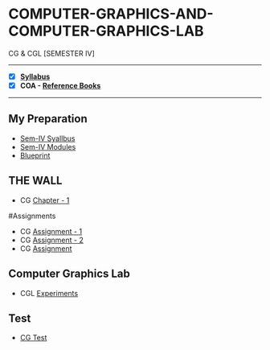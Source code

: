# COMPUTER-GRAPHICS-AND-COMPUTER-GRAPHICS-LAB
 CG & CGL [SEMESTER IV]
 
 ---
 
 - [X] **[Syllabus](https://github.com/Amey-Thakur/COMPUTER-GRAPHICS-AND-COMPUTER-GRAPHICS-LAB/blob/main/SE-Comps_CBCGS_Syllabus.pdf)**
 - [x] **COA - [Reference Books](https://github.com/Amey-Thakur/COMPUTER-GRAPHICS-AND-COMPUTER-GRAPHICS-LAB/tree/main/Reference%20Books)**
 
 ---
 
 ## My Preparation
 - [Sem-IV Syallbus](https://github.com/Amey-Thakur/COMPUTER-GRAPHICS-AND-COMPUTER-GRAPHICS-LAB/blob/main/My%20Preparation/Syllabus.png)
 - [Sem-IV Modules](https://github.com/Amey-Thakur/COMPUTER-GRAPHICS-AND-COMPUTER-GRAPHICS-LAB/blob/main/My%20Preparation/Modules.png)
 - [Blueprint](https://github.com/Amey-Thakur/COMPUTER-GRAPHICS-AND-COMPUTER-GRAPHICS-LAB/blob/main/Blueprint%20(CG).png)

## THE WALL
 - CG [Chapter - 1](https://github.com/Amey-Thakur/COMPUTER-GRAPHICS-AND-COMPUTER-GRAPHICS-LAB/blob/main/THE%20WALL/CG_Chapter-1.pdf)

#Assignments
 - CG [Assignment - 1](https://github.com/Amey-Thakur/COMPUTER-GRAPHICS-AND-COMPUTER-GRAPHICS-LAB/blob/main/Assignments/CG_Assignment-1.pdf)
 - CG [Assignment - 2](https://github.com/Amey-Thakur/COMPUTER-GRAPHICS-AND-COMPUTER-GRAPHICS-LAB/blob/main/Assignments/CG_Assignment-2.pdf)
 - CG [Assignment](https://github.com/Amey-Thakur/COMPUTER-GRAPHICS-AND-COMPUTER-GRAPHICS-LAB/blob/main/Assignments/CG%20Assignment.pdf)

## Computer Graphics Lab
 - CGL [Experiments](https://github.com/Amey-Thakur/COMPUTER-GRAPHICS-AND-COMPUTER-GRAPHICS-LAB/blob/main/PRACTICAL%20LAB.pdf)

## Test
- [CG Test](https://github.com/Amey-Thakur/COMPUTER-GRAPHICS-AND-COMPUTER-GRAPHICS-LAB/blob/main/CG_Test_B-50.pdf)
